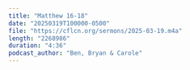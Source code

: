 ```yaml
---
title: "Matthew 16-18"
date: "20250319T100000-0500"
file: "https://cflcn.org/sermons/2025-03-19.m4a"
length: "2268986"
duration: "4:36"
podcast_author: "Ben, Bryan & Carole"
---
```

